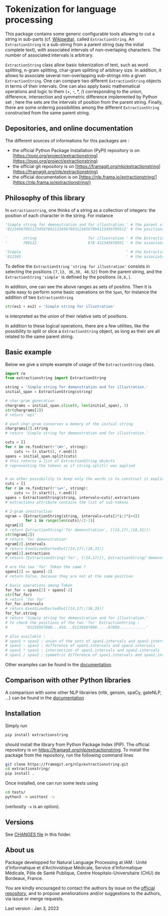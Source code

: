 # Tokenization for language processing

This package contains some generic configurable tools allowing to cut a string in sub-parts (cf. [Wikipedia](https://en.wikipedia.org/wiki/Lexical_analysis#Tokenization)), called `ExtractionString`. An `ExtractionString` is a sub-string from a parent string (say the initial complete text), with associated intervals of non-overlaping characters. The number of associated intervals is arbitrary. 

`ExtractionString` class allow basic tokenization of text, such as word splitting, n-gram splitting, char-gram splitting of arbitrary size. In addition, it allows to associate several non-overlapping sub-strings into a given `ExtractionString`. One can compare two different `ExtractionString` objects in terms of their intervals. One can also apply basic mathematical operations and logic to them (+, -, *, /) corresponding to the union, difference, intersection and symmetric difference implemented by Python set ; here the sets are the intervals of position from the parent string. Finally, there are some ordering possibilities among the different `ExtractionString` constructed from the same parent string.

## Depositories, and online documentation

The different sources of informations for this packages are : 
 
 - the official Python Package Installation (PyPI) repository is on [https://pypi.org/project/extractionstring](https://pypi.org/project/extractionstring)
 - the official git repository is on [https://framagit.org/nlp/extractionstring](https://framagit.org/nlp/extractionstring)
 - the official documentation is on [https://nlp.frama.io/extractionstring/](https://nlp.frama.io/extractionstring/)
 

## Philosophy of this library

In `extractionstring`, one thinks of a string as a collection of integers: the position of each character in the string. For instance

```python
'Simple string for demonstration and for illustration.' # the parent string
'01234567891123456789212345678931234567894123456789512' # the positions

'       string                       for illustration ' # the ExtractionString es
'       789112                       678 412345678951 ' # the associated positions

'Simple                                               ' # the ExtractionString es2
'012345                                               ' # the associated positions
```

To define the `ExtractionString` `'string for illustration'` consists in selecting the positions `[7,13, 36,39, 40,52]` from the parent string, and the `ExtractionString` `'simple'` is defined by the positions `[0,6,]`. 

In addition, one can see the above ranges as sets of positins. Then it is quite easy to perform some basic operations on the `Span`, for instance the addition of two `ExtractionString`

```python
str(es1 + es2) = 'Simple string for illustration'
```

is interpreted as the union of their relative sets of positions.

In addition to these logical operations, there are a few utilities, like the possibility to split or slice a `ExtractionString` object, as long as their are all related to the same parent string.

## Basic example

Below we give a simple example of usage of the `ExtractionString` class.

```python
import re
from extractionstring import ExtractionString

string = 'Simple string for demonstration and for illustration.'
initial_span = ExtractionString(string)

# char-gram generation
chargrams = initial_span.slice(0, len(initial_span), 3)
str(chargrams[2])
# return 'mpl'

# each char-gram conserves a memory of the initial string
chargrams[2].string
# return 'Simple string for demonstration and for illustration.'

cuts = []
for r in re.finditer(r'\W+', string):
    cuts += [r.start(), r.end()]
spans = initial_span.split(cuts)
# this returns a list of ExtractionString objects
# representing the tokens as if string.split() was applied


# an other possibility to keep only the words is to construct it explicitly
cuts = []
for r in re.finditer(r'\w+', string):
    cuts += [r.start(), r.end()]
spans = ExtractionString(string, intervals=cuts).extractions
# extractions attribute contains the list of sub-tokens

# 2-gram construction
ngram = [ExtractionString(string, intervals=cuts[2*i:2*i+4]) 
         for i in range(len(cuts)//2-1)]
ngram[2]
# return ExtractionString('for demonstration', [(14,17),(18,31)])
str(ngram[2])
# return 'for demonstration'
ngram[2].intervals
# return EvenSizedSortedSet[(14,17);(18,31)]
ngram[2].extractions
# return [ExtractionString('for', [(14,17)]), ExtractionString('demonstration', [(18,31)])]

# are the two 'for' Token the same ?
spans[2] == spans[-2]
# return False, because they are not at the same position

# basic operations among Token
for_for = spans[2] + spans[-2]
str(for_for)
# return 'for for'
for_for.intervals
# return EvenSizedSortedSet[(14,17);(36,39)]
for_for.string
# return 'Simple string for demonstration and for illustration.'
# to check the positions of the two 'for' ExtractionString : 
#        '01234567890...456...01234567890.....67890............'

# also available : 
# span1 + span2 : union of the sets of span1.intervals and span2.intervals
# span1 - span2 : difference of span1.intervals and span2.intervals
# span1 * span2 : intersection of span1.intervals and span2.intervals
# span1 / span2 : symmetric difference of span1.intervals and span2.intervals

```

Other examples can be found in the [documentation](https://nlp.frama.io/extractionstring/).

## Comparison with other Python libraries

A comparison with some other NLP librairies (nltk, gensim, spaCy, gateNLP, ...) can be found in the [documentation](https://nlp.frama.io/extractionstring/tutorials/comparison_other_libraries.html)

## Installation

Simply run 

```bash
pip install extractionstring
```

should install the library from Python Package Index (PIP). The official repository is on https://framagit.org/nlp/extractionstring. To install the package from the repository, run the following command lines 

```bash
git clone https://framagit.org/nlp/extractionstring.git
cd extractionstring/
pip install .
```

Once installed, one can run some tests using

```bash
cd tests/
python3 -m unittest -v
```

(verbosity `-v` is an option).

## Versions

See [CHANGES file](CHANGES.md) in this folder.

## About us

Package developped for Natural Language Processing at IAM : Unité d'Informatique et d'Archivistique Médicale, Service d'Informatique Médicale, Pôle de Santé Publique, Centre Hospitalo-Universitaire (CHU) de Bordeaux, France.

You are kindly encouraged to contact the authors by issue on the [official repository](https://framagit.org/nlp/extractionstring/-/issues/), and to propose ameliorations and/or suggestions to the authors, via issue or merge requests.

Last version : Jan 3, 2023